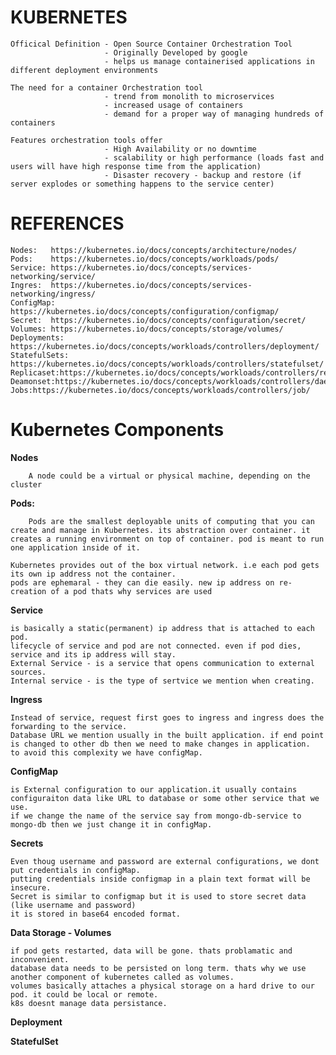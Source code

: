 # KUBERNETES
    
    Officical Definition - Open Source Container Orchestration Tool
                         - Originally Developed by google
                         - helps us manage containerised applications in different deployment environments
                         
    The need for a container Orchestration tool
                         - trend from monolith to microservices
                         - increased usage of containers
                         - demand for a proper way of managing hundreds of containers
                         
    Features orchestration tools offer
                         - High Availability or no downtime
                         - scalability or high performance (loads fast and users will have high response time from the application)
                         - Disaster recovery - backup and restore (if server explodes or something happens to the service center)
                         
# REFERENCES
   
    Nodes:   https://kubernetes.io/docs/concepts/architecture/nodes/
    Pods:    https://kubernetes.io/docs/concepts/workloads/pods/
    Service: https://kubernetes.io/docs/concepts/services-networking/service/
    Ingres:  https://kubernetes.io/docs/concepts/services-networking/ingress/
    ConfigMap: https://kubernetes.io/docs/concepts/configuration/configmap/
    Secret:  https://kubernetes.io/docs/concepts/configuration/secret/
    Volumes: https://kubernetes.io/docs/concepts/storage/volumes/
    Deployments: https://kubernetes.io/docs/concepts/workloads/controllers/deployment/
    StatefulSets: https://kubernetes.io/docs/concepts/workloads/controllers/statefulset/
    Replicaset:https://kubernetes.io/docs/concepts/workloads/controllers/replicaset/
    Deamonset:https://kubernetes.io/docs/concepts/workloads/controllers/daemonset/
    Jobs:https://kubernetes.io/docs/concepts/workloads/controllers/job/
    
    
                         
# Kubernetes Components

  **Nodes**
        
        A node could be a virtual or physical machine, depending on the cluster
  
  **Pods:**
  
        Pods are the smallest deployable units of computing that you can create and manage in Kubernetes. its abstraction over container. it creates a running environment on top of container. pod is meant to run one application inside of it.
      
    Kubernetes provides out of the box virtual network. i.e each pod gets its own ip address not the container.
    pods are ephemaral - they can die easily. new ip address on re-creation of a pod thats why services are used 
    
  **Service**
    
    is basically a static(permanent) ip address that is attached to each pod.
    lifecycle of service and pod are not connected. even if pod dies, service and its ip address will stay. 
    External Service - is a service that opens communication to external sources.
    Internal service - is the type of sertvice we mention when creating.
    
  **Ingress**
    
    Instead of service, request first goes to ingress and ingress does the forwarding to the service.
    Database URL we mention usually in the built application. if end point is changed to other db then we need to make changes in application.
    to avoid this complexity we have configMap.
    
  **ConfigMap**
  
    is External configuration to our application.it usually contains configuraiton data like URL to database or some other service that we use.
    if we change the name of the service say from mongo-db-service to mongo-db then we just change it in configMap.
    
  **Secrets**
    
    Even thoug username and password are external configurations, we dont put credentials in configMap.
    putting credentials inside configmap in a plain text format will be insecure.
    Secret is similar to configmap but it is used to store secret data (like username and password)
    it is stored in base64 encoded format.
    
  **Data Storage - Volumes**
  
    if pod gets restarted, data will be gone. thats problamatic and inconvenient.
    database data needs to be persisted on long term. thats why we use another component of kubernetes called as volumes.
    volumes basically attaches a physical storage on a hard drive to our pod. it could be local or remote.
    k8s doesnt manage data persistance.
    
  **Deployment**
  
  
  **StatefulSet**
    
    
  
  
  
  
  
  
  
  
  
  
  
  
  
  
  
  
  
  
  
  
  
  
  
                         
                         
